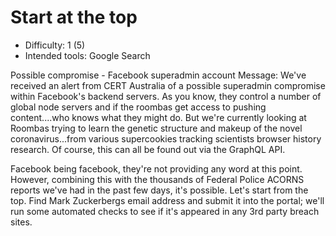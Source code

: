 # Start at the top

* Difficulty: 1 (5)
* Intended tools: Google Search

Possible compromise - Facebook superadmin account Message: We've received an alert from CERT Australia of a possible superadmin compromise within Facebook's backend servers. As you know, they control a number of global node servers and if the roombas get access to pushing content....who knows what they might do. But we're currently looking at Roombas trying to learn the genetic structure and makeup of the novel coronavirus...from various supercookies tracking scientists browser history research. Of course, this can all be found out via the GraphQL API.

Facebook being facebook, they're not providing any word at this point. However, combining this with the thousands of Federal Police ACORNS reports we've had in the past few days, it's possible. Let's start from the top. Find Mark Zuckerbergs email address and submit it into the portal; we'll run some automated checks to see if it's appeared in any 3rd party breach sites.
